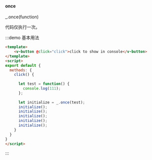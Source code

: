 #### once

_.once(function) 

代码仅执行一次。

:::demo 基本用法
```html
<template>
    <v-button @click="click">click to show in console</v-button>
</template>
<script>
export default {
  methods: {
    click() {
      
      let test = function() {
        console.log(111);
      };
      
      let initialize = _.once(test);
      initialize();
      initialize();
      initialize();
      initialize();
      initialize();
    }
  }
}
</script>
```
:::
